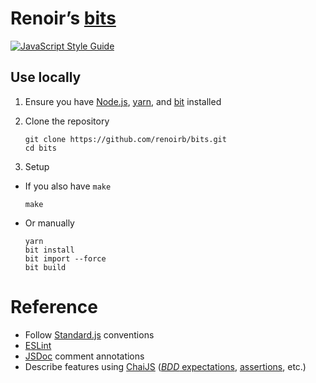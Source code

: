 # Renoir’s [bits](https://bitsrc.io/renoirb)

[![JavaScript Style Guide](https://img.shields.io/badge/code_style-standard-brightgreen.svg)](https://standardjs.com)


## Use locally

1. Ensure you have [Node.js](https://nodejs.org/en/download/), [yarn](https://yarnpkg.com/lang/en/docs/install/), and [bit](https://docs.bitsrc.io/docs/installation.html) installed
2. Clone the repository
    ```console
    git clone https://github.com/renoirb/bits.git
    cd bits
    ```

3. Setup
  * If you also have `make`
    ```console
    make
    ```

  * Or manually
    ```console
    yarn
    bit install
    bit import --force
    bit build
    ```


# Reference

* Follow [Standard.js](https://standardjs.com/) conventions
* [ESLint](https://eslint.org/docs/user-guide/)
* [JSDoc](http://usejsdoc.org/#block-tags) comment annotations
* Describe features using [ChaiJS](http://chaijs.com/) ([*BDD* expectations](http://chaijs.com/), [assertions](http://chaijs.com/api/assert/), etc.)
